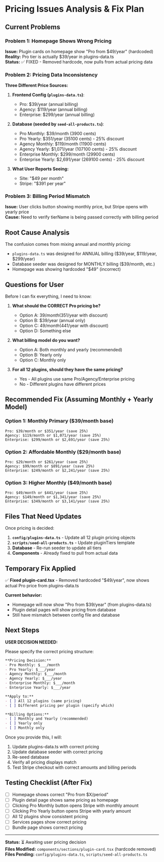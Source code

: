 # Pricing Issues Analysis & Fix Plan

## Current Problems

### Problem 1: Homepage Shows Wrong Pricing
**Issue:** Plugin cards on homepage show "Pro from $49/year" (hardcoded)  
**Reality:** Pro tier is actually $39/year in plugins-data.ts  
**Status:** ✅ FIXED - Removed hardcode, now pulls from actual pricing data

### Problem 2: Pricing Data Inconsistency

**Three Different Price Sources:**

1. **Frontend Config (`plugins-data.ts`)**:
   - Pro: $39/year (annual billing)
   - Agency: $119/year (annual billing)  
   - Enterprise: $299/year (annual billing)

2. **Database (seeded by `seed-all-products.ts`)**:
   - Pro Monthly: $39/month (3900 cents)
   - Pro Yearly: $351/year (35100 cents) - 25% discount
   - Agency Monthly: $119/month (11900 cents)
   - Agency Yearly: $1,071/year (107100 cents) - 25% discount
   - Enterprise Monthly: $299/month (29900 cents)
   - Enterprise Yearly: $2,691/year (269100 cents) - 25% discount

3. **What User Reports Seeing:**
   - Site: "$49 per month"
   - Stripe: "$391 per year"

### Problem 3: Billing Period Mismatch
**Issue:** User clicks button showing monthly price, but Stripe opens with yearly price  
**Cause:** Need to verify tierName is being passed correctly with billing period

## Root Cause Analysis

The confusion comes from mixing annual and monthly pricing:

- `plugins-data.ts` was designed for ANNUAL billing ($39/year, $119/year, $299/year)
- Database seeder was designed for MONTHLY billing ($39/month, etc.)
- Homepage was showing hardcoded "$49" (incorrect)

## Questions for User

Before I can fix everything, I need to know:

1. **What should the CORRECT Pro pricing be?**
   - Option A: $39/month ($351/year with discount)
   - Option B: $39/year (annual only)
   - Option C: $49/month ($441/year with discount)
   - Option D: Something else

2. **What billing model do you want?**
   - Option A: Both monthly and yearly (recommended)
   - Option B: Yearly only
   - Option C: Monthly only

3. **For all 12 plugins, should they have the same pricing?**
   - Yes - All plugins use same Pro/Agency/Enterprise pricing
   - No - Different plugins have different prices

## Recommended Fix (Assuming Monthly + Yearly Model)

### Option 1: Monthly Primary ($39/month base)
```
Pro: $39/month or $351/year (save 25%)
Agency: $119/month or $1,071/year (save 25%)
Enterprise: $299/month or $2,691/year (save 25%)
```

### Option 2: Affordable Monthly ($29/month base)
```
Pro: $29/month or $261/year (save 25%)
Agency: $99/month or $891/year (save 25%)  
Enterprise: $249/month or $2,241/year (save 25%)
```

### Option 3: Higher Monthly ($49/month base)
```
Pro: $49/month or $441/year (save 25%)
Agency: $149/month or $1,341/year (save 25%)
Enterprise: $349/month or $3,141/year (save 25%)
```

## Files That Need Updates

Once pricing is decided:

1. **`config/plugins-data.ts`** - Update all 12 plugin pricing objects
2. **`scripts/seed-all-products.ts`** - Update pluginTiers template
3. **Database** - Re-run seeder to update all tiers
4. **Components** - Already fixed to pull from actual data

## Temporary Fix Applied

✅ **Fixed plugin-card.tsx** - Removed hardcoded "$49/year", now shows actual Pro price from plugins-data.ts

**Current behavior:**
- Homepage will now show "Pro from $39/year" (from plugins-data.ts)
- Plugin detail pages will show pricing from database
- Still have mismatch between config file and database

## Next Steps

**USER DECISION NEEDED:**

Please specify the correct pricing structure:

```markdown
**Pricing Decision:**
- Pro Monthly: $___/month
- Pro Yearly: $___/year
- Agency Monthly: $___/month
- Agency Yearly: $___/year
- Enterprise Monthly: $___/month
- Enterprise Yearly: $___/year

**Apply to:**
- [ ] All 12 plugins (same pricing)
- [ ] Different pricing per plugin (specify which)

**Billing Options:**
- [ ] Monthly and Yearly (recommended)
- [ ] Yearly only
- [ ] Monthly only
```

Once you provide this, I will:
1. Update plugins-data.ts with correct pricing
2. Update database seeder with correct pricing
3. Re-seed database
4. Verify all pricing displays match
5. Test Stripe checkout with correct amounts and billing periods

## Testing Checklist (After Fix)

- [ ] Homepage shows correct "Pro from $X/period"
- [ ] Plugin detail page shows same pricing as homepage
- [ ] Clicking Pro Monthly button opens Stripe with monthly amount
- [ ] Clicking Pro Yearly button opens Stripe with yearly amount
- [ ] All 12 plugins show consistent pricing
- [ ] Services pages show correct pricing
- [ ] Bundle page shows correct pricing

---

**Status:** ⏳ Awaiting user pricing decision  
**Files Modified:** `components/sections/plugin-card.tsx` (hardcode removed)  
**Files Pending:** `config/plugins-data.ts`, `scripts/seed-all-products.ts`
